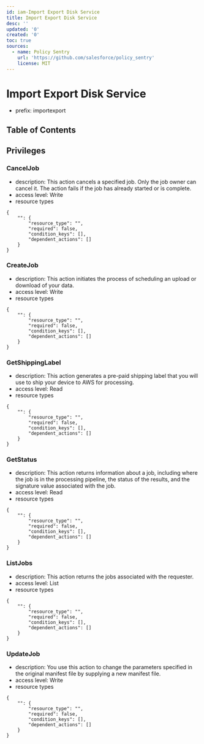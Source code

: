 ```yaml
---
id: iam-Import Export Disk Service
title: Import Export Disk Service
desc: ''
updated: '0'
created: '0'
toc: true
sources:
  - name: Policy Sentry
    url: 'https://github.com/salesforce/policy_sentry'
    license: MIT
---
```

# Import Export Disk Service
- prefix: importexport

## Table of Contents

## Privileges
### CancelJob
- description: This action cancels a specified job. Only the job owner can cancel it. The action fails if the job has already started or is complete.
- access level: Write
- resource types
```
{
    "": {
        "resource_type": "",
        "required": false,
        "condition_keys": [],
        "dependent_actions": []
    }
}
```
### CreateJob
- description: This action initiates the process of scheduling an upload or download of your data.
- access level: Write
- resource types
```
{
    "": {
        "resource_type": "",
        "required": false,
        "condition_keys": [],
        "dependent_actions": []
    }
}
```
### GetShippingLabel
- description: This action generates a pre-paid shipping label that you will use to ship your device to AWS for processing.
- access level: Read
- resource types
```
{
    "": {
        "resource_type": "",
        "required": false,
        "condition_keys": [],
        "dependent_actions": []
    }
}
```
### GetStatus
- description: This action returns information about a job, including where the job is in the processing pipeline, the status of the results, and the signature value associated with the job.
- access level: Read
- resource types
```
{
    "": {
        "resource_type": "",
        "required": false,
        "condition_keys": [],
        "dependent_actions": []
    }
}
```
### ListJobs
- description: This action returns the jobs associated with the requester.
- access level: List
- resource types
```
{
    "": {
        "resource_type": "",
        "required": false,
        "condition_keys": [],
        "dependent_actions": []
    }
}
```
### UpdateJob
- description: You use this action to change the parameters specified in the original manifest file by supplying a new manifest file.
- access level: Write
- resource types
```
{
    "": {
        "resource_type": "",
        "required": false,
        "condition_keys": [],
        "dependent_actions": []
    }
}
```
